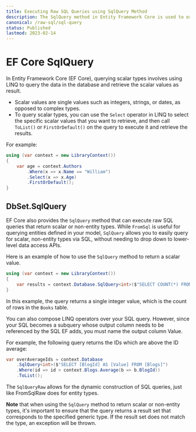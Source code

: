 ```yaml
---
title: Executing Raw SQL Queries using SqlQuery Method
description: The SqlQuery method in Entity Framework Core is used to execute raw SQL queries against the database and return the results as scalar values as result. 
canonical: /raw-sql/sql-query
status: Published
lastmod: 2023-02-14
---
```


# EF Core SqlQuery

In Entity Framework Core (EF Core), querying scalar types involves using LINQ to query the data in the database and retrieve the scalar values as result. 

 - Scalar values are single values such as integers, strings, or dates, as opposed to complex types. 
 - To query scalar types, you can use the `Select` operator in LINQ to select the specific scalar values that you want to retrieve, and then call `ToList()` or `FirstOrDefault()` on the query to execute it and retrieve the results. 

For example:

```csharp
using (var context = new LibraryContext())
{
    var age = context.Authors
        .Where(x => x.Name == "William")
        .Select(x => x.Age)
        .FirstOrDefault();
}
```

## DbSet.SqlQuery

EF Core also provides the `SqlQuery` method that can execute raw SQL queries that return scalar or non-entity types. While `FromSql` is useful for querying entities defined in your model, `SqlQuery` allows you to easily query for scalar, non-entity types via SQL, without needing to drop down to lower-level data access APIs.

Here is an example of how to use the `SqlQuery` method to return a scalar value.

```csharp
using (var context = new LibraryContext())
{
    var results = context.Database.SqlQuery<int>($"SELECT COUNT(*) FROM Books");
}
```

In this example, the query returns a single integer value, which is the count of rows in the `Books` table. 

You can also compose LINQ operators over your SQL query. However, since your SQL becomes a subquery whose output column needs to be referenced by the SQL EF adds, you must name the output column Value. 

For example, the following query returns the IDs which are above the ID average:

```csharp
var overAverageIds = context.Database
    .SqlQuery<int>($"SELECT [BlogId] AS [Value] FROM [Blogs]")
    .Where(id => id > context.Blogs.Average(b => b.BlogId))
    .ToList();
```

The `SqlQueryRaw` allows for the dynamic construction of SQL queries, just like FromSqlRaw does for entity types.

**Note** that when using the `SqlQuery` method to return scalar or non-entity types, it's important to ensure that the query returns a result set that corresponds to the specified generic type. If the result set does not match the type, an exception will be thrown.
